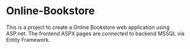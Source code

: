 # Online-Bookstore
This is a project to create a Online Bookstore web application using ASP.net. The frontend ASPX pages are connected to backend MSSQL via Entity Framework.

